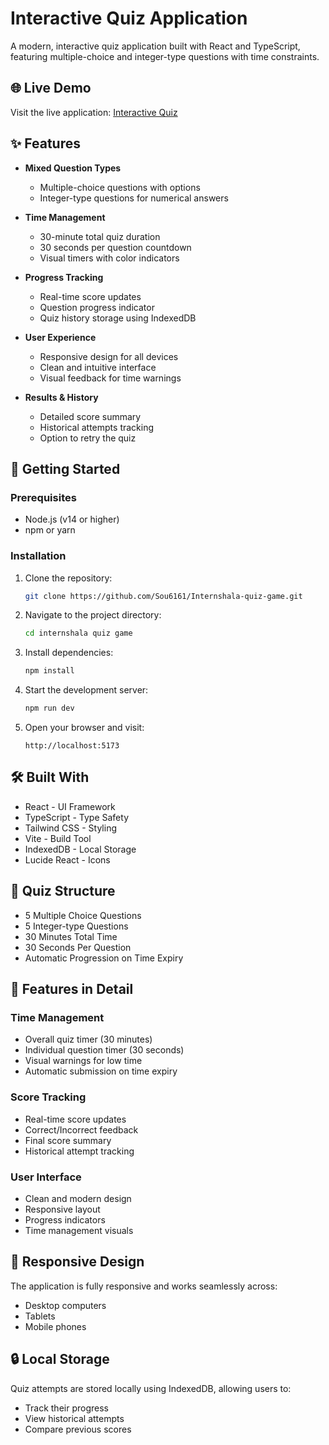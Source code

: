 # Interactive Quiz Application

A modern, interactive quiz application built with React and TypeScript, featuring multiple-choice and integer-type questions with time constraints.

## 🌐 Live Demo

Visit the live application: [Interactive Quiz](https://internshala-quiz-game.vercel.app/)

## ✨ Features

- **Mixed Question Types**
  - Multiple-choice questions with options
  - Integer-type questions for numerical answers
  
- **Time Management**
  - 30-minute total quiz duration
  - 30 seconds per question countdown
  - Visual timers with color indicators
  
- **Progress Tracking**
  - Real-time score updates
  - Question progress indicator
  - Quiz history storage using IndexedDB
  
- **User Experience**
  - Responsive design for all devices
  - Clean and intuitive interface
  - Visual feedback for time warnings
  
- **Results & History**
  - Detailed score summary
  - Historical attempts tracking
  - Option to retry the quiz

## 🚀 Getting Started

### Prerequisites

- Node.js (v14 or higher)
- npm or yarn

### Installation

1. Clone the repository:
   ```bash
   git clone https://github.com/Sou6161/Internshala-quiz-game.git
   ```

2. Navigate to the project directory:
   ```bash
   cd internshala quiz game
   ```

3. Install dependencies:
   ```bash
   npm install
   ```

4. Start the development server:
   ```bash
   npm run dev
   ```

5. Open your browser and visit:
   ```
   http://localhost:5173
   ```

## 🛠️ Built With

- React - UI Framework
- TypeScript - Type Safety
- Tailwind CSS - Styling
- Vite - Build Tool
- IndexedDB - Local Storage
- Lucide React - Icons

## 📝 Quiz Structure

- 5 Multiple Choice Questions
- 5 Integer-type Questions
- 30 Minutes Total Time
- 30 Seconds Per Question
- Automatic Progression on Time Expiry

## 🎯 Features in Detail

### Time Management
- Overall quiz timer (30 minutes)
- Individual question timer (30 seconds)
- Visual warnings for low time
- Automatic submission on time expiry

### Score Tracking
- Real-time score updates
- Correct/Incorrect feedback
- Final score summary
- Historical attempt tracking

### User Interface
- Clean and modern design
- Responsive layout
- Progress indicators
- Time management visuals

## 📱 Responsive Design

The application is fully responsive and works seamlessly across:
- Desktop computers
- Tablets
- Mobile phones

## 🔒 Local Storage

Quiz attempts are stored locally using IndexedDB, allowing users to:
- Track their progress
- View historical attempts
- Compare previous scores